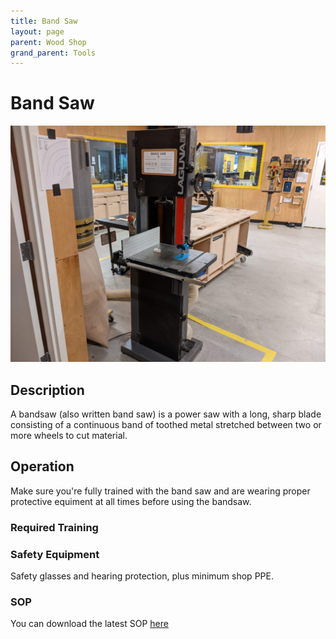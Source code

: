 ```yaml
---
title: Band Saw
layout: page
parent: Wood Shop
grand_parent: Tools
---
```


# Band Saw

![Band Saw](/assets/images/tools/band_saw.jpeg)

## Description

A bandsaw (also written band saw) is a power saw with a long, sharp blade consisting of a continuous band of toothed metal
stretched between two or more wheels to cut material.

## Operation

Make sure you're fully trained with the band saw and are wearing proper protective equiment at all times before using the bandsaw. 

### Required Training



### Safety Equipment

Safety glasses and hearing protection, plus minimum shop PPE.

### SOP

You can download the latest SOP [here](/docs/BandSaw/SOP_BandSaw.docx)
